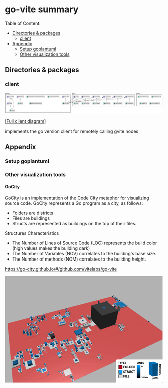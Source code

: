 # go-vite summary

Table of Content:
* [Directories & packages](#directories)
  * [client](#client)
* [Appendix](#appendix)
  * [Setup goplantuml](#goplantuml)
  * [Other visualization tools](#visualization)

## Directories & packages <a name="directories"></a>

### client <a name="client"></a>

<p align="center">
  <img src="/docs/images/summary_diagrams/puml/client.png" alt="client">
</p>

[[Full client diagram]](/docs/images/summary_diagrams/puml/client_full.png)

implements the go version client for remotely calling gvite nodes

## Appendix <a name="appendix"></a>

### Setup goplantuml <a name="goplantuml"></a>

### Other visualization tools <a name="visualization"></a>

#### GoCity

GoCity is an implementation of the Code City metaphor for visualizing source code. GoCity represents a Go program as a city, as follows:

* Folders are districts
* Files are buildings
* Structs are represented as buildings on the top of their files.

Structures Characteristics

* The Number of Lines of Source Code (LOC) represents the build color (high values makes the building dark)
* The Number of Variables (NOV) correlates to the building's base size.
* The Number of methods (NOM) correlates to the building height.

https://go-city.github.io/#/github.com/vitelabs/go-vite

<p align="center">
  <img src="/docs/images/summary_appendix/gocity.gif" alt="gocity">
</p>